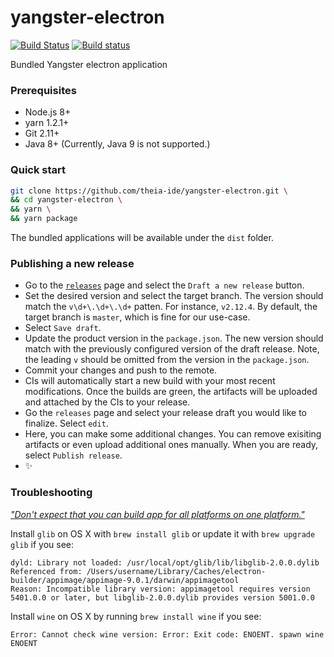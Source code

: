 # yangster-electron
[![Build Status](https://travis-ci.org/theia-ide/yangster-electron.svg?branch=master)](https://travis-ci.org/theia-ide/yangster-electron)
[![Build status](https://ci.appveyor.com/api/projects/status/vx1e99g4ey9m73as/branch/master?svg=true)](https://ci.appveyor.com/project/kittaakos/yangster-electron/branch/master)

Bundled Yangster electron application

### Prerequisites
 - Node.js 8+
 - yarn 1.2.1+
 - Git 2.11+
 - Java 8+ (Currently, Java 9 is not supported.)

### Quick start

```bash
git clone https://github.com/theia-ide/yangster-electron.git \
&& cd yangster-electron \
&& yarn \
&& yarn package
```

The bundled applications will be available under the `dist` folder.

### Publishing a new release
 - Go to the [`releases`](https://github.com/theia-ide/yangster-electron/releases) page and select the `Draft a new release` button.
 - Set the desired version and select the target branch. The version should match the `v\d+\.\d+\.\d+` patten. For instance, `v2.12.4`. By default, the target branch is `master`, which is fine for our use-case.
 - Select `Save draft`.
 - Update the product version in the `package.json`. The new version should match with the previously configured version of the draft release. Note, the leading `v` should be omitted from the version in the `package.json`.
 - Commit your changes and push to the remote.
 - CIs will automatically start a new build with your most recent modifications. Once the builds are green, the artifacts will be uploaded and attached by the CIs to your release.
 - Go the `releases` page and select your release draft you would like to finalize. Select `edit`.
 - Here, you can make some additional changes. You can remove exisiting artifacts or even upload additional ones manually. When you are ready, select `Publish release`. 
 - :sparkles:

### Troubleshooting

[_"Don't expect that you can build app for all platforms on one platform."_](https://www.electron.build/multi-platform-build)

Install `glib` on OS X with `brew install glib` or update it with `brew upgrade glib` if you see:
```
dyld: Library not loaded: /usr/local/opt/glib/lib/libglib-2.0.0.dylib
Referenced from: /Users/username/Library/Caches/electron-builder/appimage/appimage-9.0.1/darwin/appimagetool
Reason: Incompatible library version: appimagetool requires version 5401.0.0 or later, but libglib-2.0.0.dylib provides version 5001.0.0
```

Install `wine` on OS X by running `brew install wine` if you see:
```
Error: Cannot check wine version: Error: Exit code: ENOENT. spawn wine ENOENT
